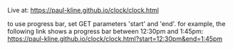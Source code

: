 Live at: 
https://paul-kline.github.io/clock/clock.html 

to use progress bar, set GET parameters 'start' and 'end'. for example, the following link shows a progress bar between 12:30pm and 1:45pm:
https://paul-kline.github.io/clock/clock.html?start=12:30pm&end=1:45pm

